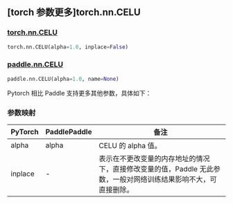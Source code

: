 ## [torch 参数更多]torch.nn.CELU

### [torch.nn.CELU](https://pytorch.org/docs/stable/generated/torch.nn.CELU.html#torch.nn.CELU)

```python
torch.nn.CELU(alpha=1.0, inplace=False)
```

### [paddle.nn.CELU](https://www.paddlepaddle.org.cn/documentation/docs/zh/api/paddle/nn/CELU_cn.html)

```python
paddle.nn.CELU(alpha=1.0, name=None)
```

Pytorch 相比 Paddle 支持更多其他参数，具体如下：

### 参数映射

| PyTorch | PaddlePaddle | 备注                                                                                                            |
| ------- | ------------ | --------------------------------------------------------------------------------------------------------------- |
| alpha   | alpha        | CELU 的 alpha 值。                                                                                              |
| inplace | -            | 表示在不更改变量的内存地址的情况下，直接修改变量的值，Paddle 无此参数，一般对网络训练结果影响不大，可直接删除。 |
